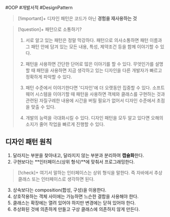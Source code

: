 #OOP #개발서적 #DesignPattern

> [!important]+ 
> 디자인 패턴은 코드가 아닌 **경험을 재사용하는 것**

> [!question]+ 패턴으로 소통하기?
> 1. 서로 알고 있는 패턴은 정말 막강하다.
> 패턴으로 의사소통하면 패턴 이름과 그 패턴 안에 담겨 있는 모든 내용, 특성, 제약조건 등을 함께 이야기할 수 있다.
> 
> 2. 패턴을 사용하면 간단한 단어로 많은 이야기를 할 수 있다.
> 무엇인가를 설명할 때 패턴을 사용하면 지금 생각하고 있는 디자인을 다른 개발자가 빠르고 정확하게 파악할 수 있다.
> 
> 3. 패턴 수준에서 이야기한다면 '디자인'에 더 오랫동안 집중할 수 있다.
> 소프트웨어 시스템을 이야기할 때 패턴을 사용하면 객체와 클래스를 구현하는 것과 관련된 자질구레한 내용에 시간을 버릴 필요가 없어서 디자인 수준에서 초점을 맞출 수 있다.
> 
> 4. 개발의 능력을 극대화시킬 수 있다.
> 디자인 패턴을 모두 알고 있다면 오해의 소지가 줄어 작업을 빠르게 진행할 수 있다.

## 디자인 패턴 원칙
1. 달라지는 부분을 찾아내고, 달라지지 않는 부분과 분리하여 **캡슐화**한다.
2.  구현보다는 **인터페이스(상위 형식)**에 맞춰서 프로그래밍한다.

> [!check]+ 
> 여기서 말하는 인터페이스는 상위 형식을 말한다. 즉 자바에서 추상 클래스 또는 인터페이스로 생각하면 된다.

3. 상속보다는 composition(합성, 구성)을 이용한다.
4. 상호작용하는 객체 사이에는 가능하면 느슨한 결합을 사용해야 한다.
5. 클래스는 확장에는 열려 있어야 하지만 변경에는 닫혀 있어야 한다.
6. 추상화된 것에 의존하게 만들고 구상 클래스에 의존하지 않게 만든다.
